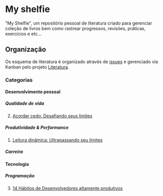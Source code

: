 # My shelfie

"My Shelfie", um repositório pessoal de literatura criado para gerenciar coleção de livros bem como rastrear progressos, revisões, práticas, exercícios e etc...

## Organização

Os esquema de literatura é organizado através de [issues](https://github.com/chen-zhenn/my-shelfie/issues) e gerenciado via Kanban pelo projeto [Literatura](https://github.com/users/chen-zhenn/projects/5).

### Categorias

#### Desenvolvimento pessoal

##### Qualidade de vida

2. [Acordar cedo: Desafiando seus limites](https://github.com/chen-zhenn/my-shelfie/issues/2)

##### Produtividade & Performance

1. [Leitura dinâmica: Ultrapassando seu limites](https://github.com/chen-zhenn/my-shelfie/issues/1)

##### Carreira

#### Tecnologia

##### Programação

3. [14 Hábitos de Desenvolvedores altamente produtivos](https://github.com/chen-zhenn/my-shelfie/issues/3)



  
